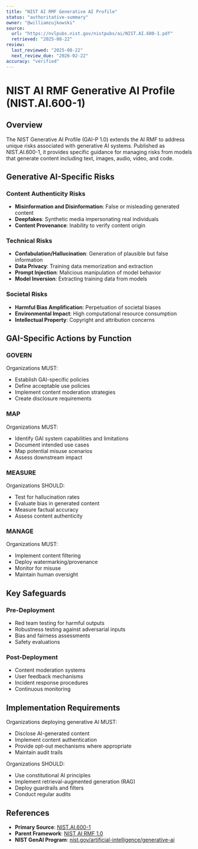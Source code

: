 ```yaml
---
title: "NIST AI RMF Generative AI Profile"
status: "authoritative-summary"
owner: "@williamzujkowski"
source:
  url: "https://nvlpubs.nist.gov/nistpubs/ai/NIST.AI.600-1.pdf"
  retrieved: "2025-08-22"
review:
  last_reviewed: "2025-08-22"
  next_review_due: "2026-02-22"
accuracy: "verified"
---
```


# NIST AI RMF Generative AI Profile (NIST.AI.600-1)

## Overview

The NIST Generative AI Profile (GAI-P 1.0) extends the AI RMF to address unique risks associated with generative AI systems. Published as NIST.AI.600-1, it provides specific guidance for managing risks from models that generate content including text, images, audio, video, and code.

## Generative AI-Specific Risks

### Content Authenticity Risks

- **Misinformation and Disinformation**: False or misleading generated content
- **Deepfakes**: Synthetic media impersonating real individuals
- **Content Provenance**: Inability to verify content origin

### Technical Risks

- **Confabulation/Hallucination**: Generation of plausible but false information
- **Data Privacy**: Training data memorization and extraction
- **Prompt Injection**: Malicious manipulation of model behavior
- **Model Inversion**: Extracting training data from models

### Societal Risks

- **Harmful Bias Amplification**: Perpetuation of societal biases
- **Environmental Impact**: High computational resource consumption
- **Intellectual Property**: Copyright and attribution concerns

## GAI-Specific Actions by Function

### GOVERN

Organizations MUST:

- Establish GAI-specific policies
- Define acceptable use policies
- Implement content moderation strategies
- Create disclosure requirements

### MAP

Organizations MUST:

- Identify GAI system capabilities and limitations
- Document intended use cases
- Map potential misuse scenarios
- Assess downstream impact

### MEASURE

Organizations SHOULD:

- Test for hallucination rates
- Evaluate bias in generated content
- Measure factual accuracy
- Assess content authenticity

### MANAGE

Organizations MUST:

- Implement content filtering
- Deploy watermarking/provenance
- Monitor for misuse
- Maintain human oversight

## Key Safeguards

### Pre-Deployment

- Red team testing for harmful outputs
- Robustness testing against adversarial inputs
- Bias and fairness assessments
- Safety evaluations

### Post-Deployment

- Content moderation systems
- User feedback mechanisms
- Incident response procedures
- Continuous monitoring

## Implementation Requirements

Organizations deploying generative AI MUST:

- Disclose AI-generated content
- Implement content authentication
- Provide opt-out mechanisms where appropriate
- Maintain audit trails

Organizations SHOULD:

- Use constitutional AI principles
- Implement retrieval-augmented generation (RAG)
- Deploy guardrails and filters
- Conduct regular audits

## References

- **Primary Source**: [NIST.AI.600-1](https://nvlpubs.nist.gov/nistpubs/ai/NIST.AI.600-1.pdf)
- **Parent Framework**: [NIST AI RMF 1.0](https://nvlpubs.nist.gov/nistpubs/ai/nist.ai.100-1.pdf)
- **NIST GenAI Program**: [nist.gov/artificial-intelligence/generative-ai](https://www.nist.gov/artificial-intelligence/generative-ai)
